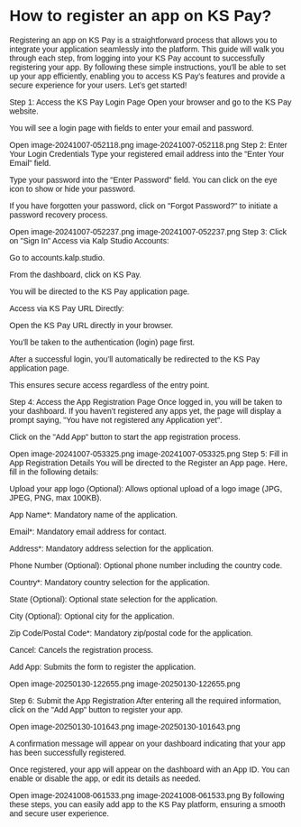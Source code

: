 <style>  body { font-family: "Source Sans 3", sans-serif!important; }</style>
<link href="https://fonts.googleapis.com/css2?family=Source+Sans+3:ital,wght@0,200..900;1,200..900&display=swap" rel="stylesheet">    
<link rel="stylesheet" href="https://fonts.googleapis.com/icon?family=Material+Icons">

# How to register an app on KS Pay?

Registering an app on KS Pay is a straightforward process that allows you to integrate your application seamlessly into the platform. This guide will walk you through each step, from logging into your KS Pay account to successfully registering your app. By following these simple instructions, you'll be able to set up your app efficiently, enabling you to access KS Pay’s features and provide a secure experience for your users. Let’s get started!

Step 1: Access the KS Pay Login Page
Open your browser and go to the KS Pay website.

You will see a login page with fields to enter your email and password.

Open image-20241007-052118.png
image-20241007-052118.png
Step 2: Enter Your Login Credentials
Type your registered email address into the "Enter Your Email" field.

Type your password into the "Enter Password" field. You can click on the eye icon to show or hide your password.

If you have forgotten your password, click on "Forgot Password?" to initiate a password recovery process.

 

Open image-20241007-052237.png
image-20241007-052237.png
Step 3: Click on "Sign In"
Access via Kalp Studio Accounts:

Go to accounts.kalp.studio.

From the dashboard, click on KS Pay.

You will be directed to the KS Pay application page.

Access via KS Pay URL Directly:

Open the KS Pay URL directly in your browser.

You’ll be taken to the authentication (login) page first.

After a successful login, you’ll automatically be redirected to the KS Pay application page.

This ensures secure access regardless of the entry point.

Step 4: Access the App Registration Page
Once logged in, you will be taken to your dashboard. If you haven’t registered any apps yet, the page will display a prompt saying, "You have not registered any Application yet".

Click on the "Add App" button to start the app registration process.

Open image-20241007-053325.png
image-20241007-053325.png
Step 5: Fill in App Registration Details
You will be directed to the Register an App page. Here, fill in the following details:

Upload your app logo (Optional): Allows optional upload of a logo image (JPG, JPEG, PNG, max 100KB).

App Name*: Mandatory name of the application.

Email*: Mandatory email address for contact.

Address*: Mandatory address selection for the application.

Phone Number (Optional): Optional phone number including the country code.

Country*: Mandatory country selection for the application.

State (Optional): Optional state selection for the application.

City (Optional): Optional city for the application.

Zip Code/Postal Code*: Mandatory zip/postal code for the application.

Cancel: Cancels the registration process.

Add App: Submits the form to register the application.

 

Open image-20250130-122655.png
image-20250130-122655.png
 

Step 6: Submit the App Registration
After entering all the required information, click on the "Add App" button to register your app.

 

Open image-20250130-101643.png
image-20250130-101643.png
 

A confirmation message will appear on your dashboard indicating that your app has been successfully registered.

Once registered, your app will appear on the dashboard with an App ID. You can enable or disable the app, or edit its details as needed.

Open image-20241008-061533.png
image-20241008-061533.png
By following these steps, you can easily add app to the KS Pay platform, ensuring a smooth and secure user experience.